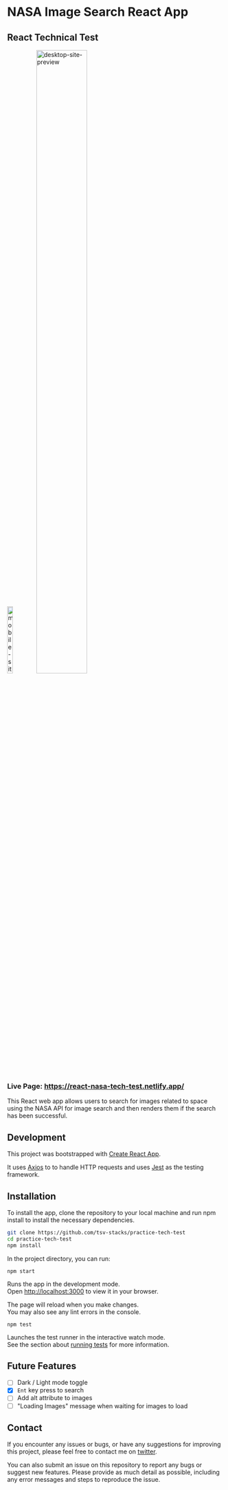 # NASA Image Search React App

## React Technical Test

<div style="display: inline-block;">
  <img src="https://user-images.githubusercontent.com/113384739/230782487-52517c25-baf8-4bc0-91ba-944aea859812.png" alt="mobile-site-preview" width="20%" height="auto">
  <img src="https://user-images.githubusercontent.com/113384739/230782522-2096dc7c-8b2d-4b26-944f-1d81c3a9393f.png" alt="desktop-site-preview" width="61%" height="auto">
</div>

### Live Page: https://react-nasa-tech-test.netlify.app/

This React web app allows users to search for images related to space using the NASA API for image search and then renders them if the search has been successful.

## Development

This project was bootstrapped with [Create React App](https://github.com/facebook/create-react-app).

It uses [Axios](https://www.npmjs.com/package/axios) to to handle HTTP requests and uses [Jest](https://jestjs.io/) as the testing framework.

## Installation

To install the app, clone the repository to your local machine and run npm install to install the necessary dependencies.

```bash
git clone https://github.com/tsv-stacks/practice-tech-test
cd practice-tech-test
npm install
```

In the project directory, you can run:

`npm start`

Runs the app in the development mode.\
Open [http://localhost:3000](http://localhost:3000) to view it in your browser.

The page will reload when you make changes.\
You may also see any lint errors in the console.

`npm test`

Launches the test runner in the interactive watch mode.\
See the section about [running tests](https://facebook.github.io/create-react-app/docs/running-tests) for more information.

## Future Features

- [ ] Dark / Light mode toggle
- [x] `Ent` key press to search
- [ ] Add alt attribute to images
- [ ] "Loading Images" message when waiting for images to load

## Contact

If you encounter any issues or bugs, or have any suggestions for improving this project, please feel free to contact me on [twitter](https://twitter.com/tsv_stacks).

You can also submit an issue on this repository to report any bugs or suggest new features. Please provide as much detail as possible, including any error messages and steps to reproduce the issue.
